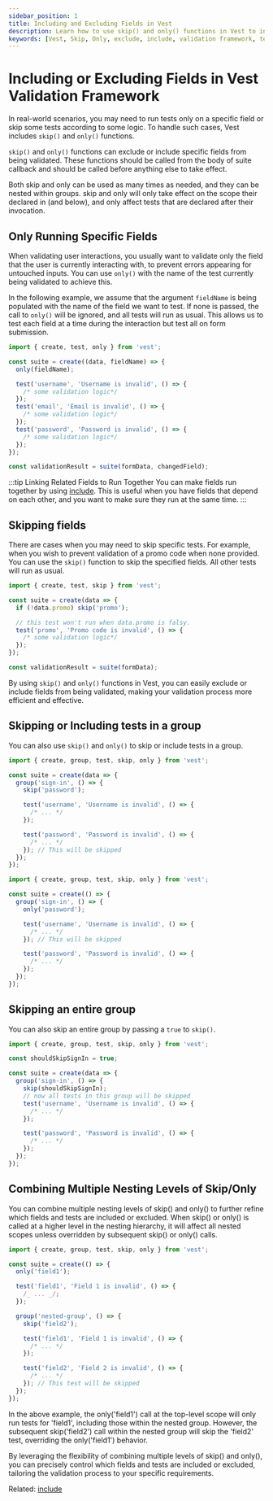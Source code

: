 ```yaml
---
sidebar_position: 1
title: Including and Excluding Fields in Vest
description: Learn how to use skip() and only() functions in Vest to include or exclude fields from being validated.
keywords: [Vest, Skip, Only, exclude, include, validation framework, tests]
---
```


# Including or Excluding Fields in Vest Validation Framework

In real-world scenarios, you may need to run tests only on a specific field or skip some tests according to some logic. To handle such cases, Vest includes `skip()` and `only()` functions.

`skip()` and `only()` functions can exclude or include specific fields from being validated. These functions should be called from the body of suite callback and should be called before anything else to take effect.

Both skip and only can be used as many times as needed, and they can be nested within groups. skip and only will only take effect on the scope their declared in (and below), and only affect tests that are declared after their invocation.

## Only Running Specific Fields

When validating user interactions, you usually want to validate only the field that the user is currently interacting with, to prevent errors appearing for untouched inputs. You can use `only()` with the name of the test currently being validated to achieve this.

In the following example, we assume that the argument `fieldName` is being populated with the name of the field we want to test. If none is passed, the call to `only()` will be ignored, and all tests will run as usual. This allows us to test each field at a time during the interaction but test all on form submission.

```js
import { create, test, only } from 'vest';

const suite = create((data, fieldName) => {
  only(fieldName);

  test('username', 'Username is invalid', () => {
    /* some validation logic*/
  });
  test('email', 'Email is invalid', () => {
    /* some validation logic*/
  });
  test('password', 'Password is invalid', () => {
    /* some validation logic*/
  });
});

const validationResult = suite(formData, changedField);
```

:::tip Linking Related Fields to Run Together
You can make fields run together by using [include](./include). This is useful when you have fields that depend on each other, and you want to make sure they run at the same time.
:::

## Skipping fields

There are cases when you may need to skip specific tests. For example, when you wish to prevent validation of a promo code when none provided. You can use the `skip()` function to skip the specified fields. All other tests will run as usual.

```js
import { create, test, skip } from 'vest';

const suite = create(data => {
  if (!data.promo) skip('promo');

  // this test won't run when data.promo is falsy.
  test('promo', 'Promo code is invalid', () => {
    /* some validation logic*/
  });
});

const validationResult = suite(formData);
```

By using `skip()` and `only()` functions in Vest, you can easily exclude or include fields from being validated, making your validation process more efficient and effective.

## Skipping or Including tests in a group

You can also use `skip()` and `only()` to skip or include tests in a group.

```js
import { create, group, test, skip, only } from 'vest';

const suite = create(data => {
  group('sign-in', () => {
    skip('password');

    test('username', 'Username is invalid', () => {
      /* ... */
    });

    test('password', 'Password is invalid', () => {
      /* ... */
    }); // This will be skipped
  });
});
```

```js
import { create, group, test, skip, only } from 'vest';

const suite = create(() => {
  group('sign-in', () => {
    only('password');

    test('username', 'Username is invalid', () => {
      /* ... */
    }); // This will be skipped

    test('password', 'Password is invalid', () => {
      /* ... */
    });
  });
});
```

## Skipping an entire group

You can also skip an entire group by passing a `true` to `skip()`.

```js
import { create, group, test, skip, only } from 'vest';

const shouldSkipSignIn = true;

const suite = create(data => {
  group('sign-in', () => {
    skip(shouldSkipSignIn);
    // now all tests in this group will be skipped
    test('username', 'Username is invalid', () => {
      /* ... */
    });

    test('password', 'Password is invalid', () => {
      /* ... */
    });
  });
});
```

## Combining Multiple Nesting Levels of Skip/Only

You can combine multiple nesting levels of skip() and only() to further refine which fields and tests are included or excluded. When skip() or only() is called at a higher level in the nesting hierarchy, it will affect all nested scopes unless overridden by subsequent skip() or only() calls.

```js
import { create, group, test, skip, only } from 'vest';

const suite = create(() => {
  only('field1');

  test('field1', 'Field 1 is invalid', () => {
    /_ ... _/;
  });

  group('nested-group', () => {
    skip('field2');

    test('field1', 'Field 1 is invalid', () => {
      /* ... */
    });

    test('field2', 'Field 2 is invalid', () => {
      /* ... */
    }); // This test will be skipped
  });
});
```

In the above example, the only('field1') call at the top-level scope will only run tests for 'field1', including those within the nested group. However, the subsequent skip('field2') call within the nested group will skip the 'field2' test, overriding the only('field1') behavior.

By leveraging the flexibility of combining multiple levels of skip() and only(), you can precisely control which fields and tests are included or excluded, tailoring the validation process to your specific requirements.

Related: [include](./include)
